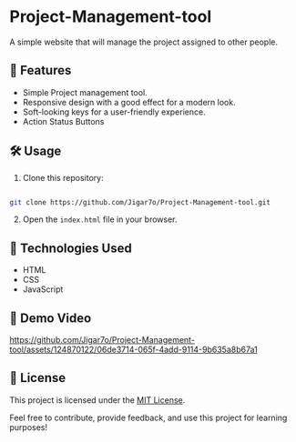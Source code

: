 # Project-Management-tool
A simple website that will manage the project assigned to other people.

## 🚀 Features

- Simple Project management tool.
- Responsive design with a good effect for a modern look.
- Soft-looking keys for a user-friendly experience.
- Action Status Buttons

## 🛠️ Usage

1. Clone this repository: 
```bash 

git clone https://github.com/Jigar7o/Project-Management-tool.git
   ```
2. Open the `index.html` file in your browser.

## 🧰 Technologies Used

- HTML
- CSS
- JavaScript
## 🎥 Demo Video

https://github.com/Jigar7o/Project-Management-tool/assets/124870122/06de3714-065f-4add-9114-9b635a8b67a1

## 📝 License

This project is licensed under the [MIT License](LICENSE).

Feel free to contribute, provide feedback, and use this project for learning purposes!
